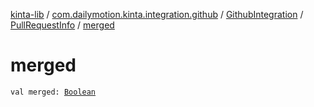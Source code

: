 [kinta-lib](../../../index.md) / [com.dailymotion.kinta.integration.github](../../index.md) / [GithubIntegration](../index.md) / [PullRequestInfo](index.md) / [merged](./merged.md)

# merged

`val merged: `[`Boolean`](https://kotlinlang.org/api/latest/jvm/stdlib/kotlin/-boolean/index.html)